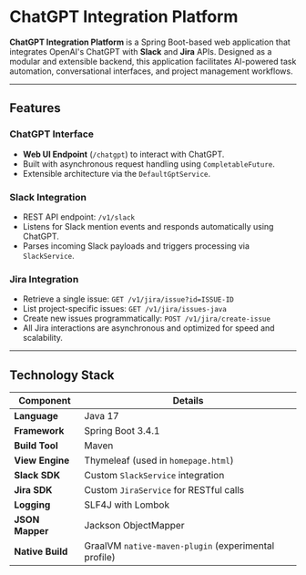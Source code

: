 #  ChatGPT Integration Platform

**ChatGPT Integration Platform** is a Spring Boot-based web application that integrates OpenAI's ChatGPT with **Slack** and **Jira** APIs. Designed as a modular and extensible backend, this application facilitates AI-powered task automation, conversational interfaces, and project management workflows.

---

##  Features

###  ChatGPT Interface
- **Web UI Endpoint** (`/chatgpt`) to interact with ChatGPT.
- Built with asynchronous request handling using `CompletableFuture`.
- Extensible architecture via the `DefaultGptService`.

###  Slack Integration
- REST API endpoint: `/v1/slack`
- Listens for Slack mention events and responds automatically using ChatGPT.
- Parses incoming Slack payloads and triggers processing via `SlackService`.

###  Jira Integration
- Retrieve a single issue: `GET /v1/jira/issue?id=ISSUE-ID`
- List project-specific issues: `GET /v1/jira/issues-java`
- Create new issues programmatically: `POST /v1/jira/create-issue`
- All Jira interactions are asynchronous and optimized for speed and scalability.

---

##  Technology Stack

| Component        | Details                                    |
|------------------|--------------------------------------------|
| **Language**     | Java 17                                    |
| **Framework**    | Spring Boot 3.4.1                          |
| **Build Tool**   | Maven                                      |
| **View Engine**  | Thymeleaf (used in `homepage.html`)        |
| **Slack SDK**    | Custom `SlackService` integration          |
| **Jira SDK**     | Custom `JiraService` for RESTful calls     |
| **Logging**      | SLF4J with Lombok                          |
| **JSON Mapper**  | Jackson ObjectMapper                       |
| **Native Build** | GraalVM `native-maven-plugin` (experimental profile) |

